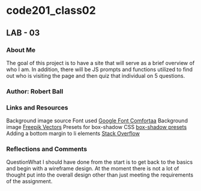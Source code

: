 # code201_class02

## LAB - 03

### About Me

The goal of this project is to have a site that will serve as a brief overview of who I am. In addition, there will be JS prompts and functions utilized to find out who is visiting the page and then quiz that individual on 5 questions.

### Author: Robert Ball

### Links and Resources

Background image source
Font used [Google Font Comfortaa](https://fonts.google.com/specimen/Comfortaa)
Background image [Freepik Vectors](https://www.freepik.com/vectors/polygon-shape)
Presets for box-shadow CSS [box-shadow presets](https://getcssscan.com/css-box-shadow-examples)
Adding a bottom margin to li elements [Stack Overflow](https://stackoverflow.com/questions/11903773/add-space-between-li-elements)

### Reflections and Comments

QuestionWhat I should have done from the start is to get back to the basics and begin with a wireframe design.  At the moment there is not a lot of thought put into the overall design other than just meeting the requirements of the assignment.

